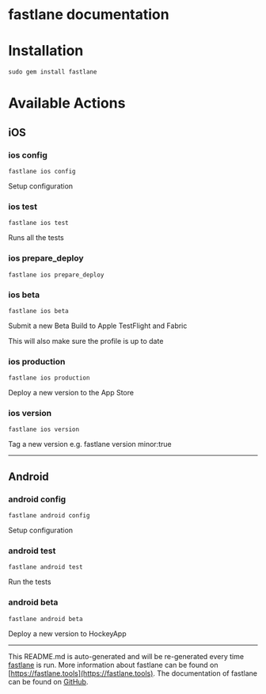fastlane documentation
================
# Installation
```
sudo gem install fastlane
```
# Available Actions
## iOS
### ios config
```
fastlane ios config
```
Setup configuration
### ios test
```
fastlane ios test
```
Runs all the tests
### ios prepare_deploy
```
fastlane ios prepare_deploy
```

### ios beta
```
fastlane ios beta
```
Submit a new Beta Build to Apple TestFlight and Fabric

This will also make sure the profile is up to date
### ios production
```
fastlane ios production
```
Deploy a new version to the App Store
### ios version
```
fastlane ios version
```
Tag a new version e.g. fastlane version minor:true

----

## Android
### android config
```
fastlane android config
```
Setup configuration
### android test
```
fastlane android test
```
Run the tests
### android beta
```
fastlane android beta
```
Deploy a new version to HockeyApp

----

This README.md is auto-generated and will be re-generated every time [fastlane](https://fastlane.tools) is run.
More information about fastlane can be found on [https://fastlane.tools](https://fastlane.tools).
The documentation of fastlane can be found on [GitHub](https://github.com/fastlane/fastlane/tree/master/fastlane).
